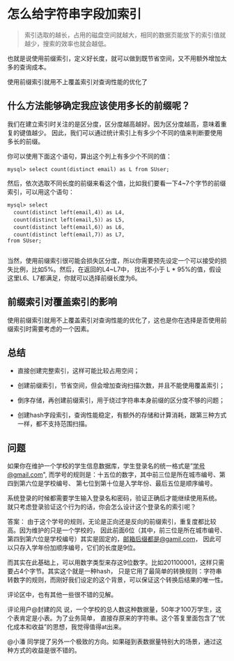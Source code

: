 

# 怎么给字符串字段加索引

> 索引选取的越长，占用的磁盘空间就越大，相同的数据页能放下的索引值就越少，搜索的效率也就会越低。

也就是说使用前缀索引，定义好长度，就可以做到既节省空间，又不用额外增加太多的查询成本。

使用前缀索引就用不上覆盖索引对查询性能的优化了

## 什么方法能够确定我应该使用多长的前缀呢？

我们在建立索引时关注的是区分度，区分度越高越好。因为区分度越高，意味着重复的键值越少。
因此，我们可以通过统计索引上有多少个不同的值来判断要使用多长的前缀。

你可以使用下面这个语句，算出这个列上有多少个不同的值：
```mysql
mysql> select count(distinct email) as L from SUser;

```

然后，依次选取不同长度的前缀来看这个值，比如我们要看一下4~7个字节的前缀索引，可以用这个语句：

```mysql
mysql> select 
  count(distinct left(email,4)）as L4,
  count(distinct left(email,5)）as L5,
  count(distinct left(email,6)）as L6,
  count(distinct left(email,7)）as L7,
from SUser;
              
```
当然，使用前缀索引很可能会损失区分度，所以你需要预先设定一个可以接受的损失比例，比如5%。然后，在返回的L4~L7中，
找出不小于 L * 95%的值，假设这里L6、L7都满足，你就可以选择前缀长度为6。

## 前缀索引对覆盖索引的影响

使用前缀索引就用不上覆盖索引对查询性能的优化了，这也是你在选择是否使用前缀索引时需要考虑的一个因素。

## 总结

- 直接创建完整索引，这样可能比较占用空间；

- 创建前缀索引，节省空间，但会增加查询扫描次数，并且不能使用覆盖索引；

- 倒序存储，再创建前缀索引，用于绕过字符串本身前缀的区分度不够的问题；

- 创建hash字段索引，查询性能稳定，有额外的存储和计算消耗，跟第三种方式一样，都不支持范围扫描。


## 问题

如果你在维护一个学校的学生信息数据库，学生登录名的统一格式是”学号@gmail.com", 
而学号的规则是：十五位的数字，其中前三位是所在城市编号、第四到第六位是学校编号、
第七位到第十位是入学年份、最后五位是顺序编号。

系统登录的时候都需要学生输入登录名和密码，验证正确后才能继续使用系统。
就只考虑登录验证这个行为的话，你会怎么设计这个登录名的索引呢？

答案：
由于这个学号的规则，无论是正向还是反向的前缀索引，重复度都比较高。因为维护的只是一个学校的，
因此前面6位（其中，前三位是所在城市编号、第四到第六位是学校编号）其实是固定的，邮箱后缀都是@gamil.com，
因此可以只存入学年份加顺序编号，它们的长度是9位。

而其实在此基础上，可以用数字类型来存这9位数字。比如201100001，这样只需要占4个字节。其实这个就是一种hash，
只是它用了最简单的转换规则：字符串转数字的规则，而刚好我们设定的这个背景，可以保证这个转换后结果的唯一性。

评论区中，也有其他一些很不错的见解。

评论用户@封建的风 说，一个学校的总人数这种数据量，50年才100万学生，这个表肯定是小表。为了业务简单，
直接存原来的字符串。这个答复里面包含了“优化成本和收益”的思想，我觉得值得at出来。

@小潘 同学提了另外一个极致的方向。如果碰到表数据量特别大的场景，通过这种方式的收益是很不错的。

